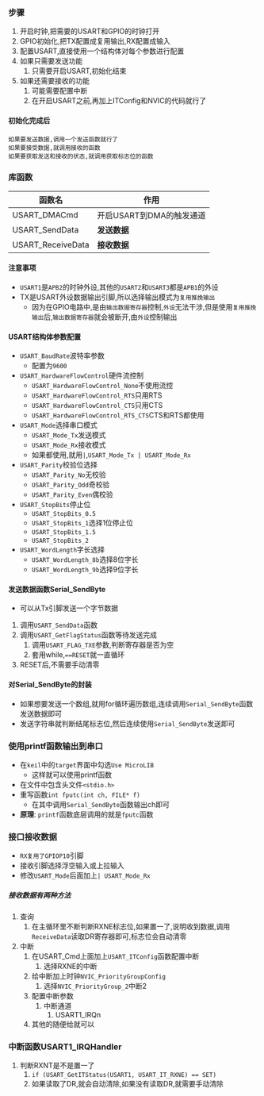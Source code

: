 ### 步骤
1. 开启时钟,把需要的USART和GPIO的时钟打开
2. GPIO初始化,把TX配置成复用输出,RX配置成输入
3. 配置USART,直接使用一个结构体对每个参数进行配置
4. 如果只需要发送功能
   1. 只需要开启USART,初始化结束
5. 如果还需要接收的功能
   1. 可能需要配置中断
   2. 在开启USART之前,再加上ITConfig和NVIC的代码就行了

#### 初始化完成后
    如果要发送数据,调用一个发送函数就行了
    如果要接受数据,就调用接收的函数
    如果要获取发送和接收的状态,就调用获取标志位的函数
   
### 库函数
|函数名|作用|
|---|---|
|USART_DMACmd|开启USART到DMA的触发通道|
|USART_SendData|**发送数据**|
|USART_ReceiveData|**接收数据**|

#### 注意事项
- `USART1`是`APB2`的时钟外设,其他的`USART2`和`USART3`都是`APB1`的外设
- TX是USART外设数据输出引脚,所以选择输出模式为`复用推挽输出`
  - 因为在GPIO电路中,是由`输出数据寄存器`控制,`外设`无法干涉,但是使用`复用推挽输出`后,`输出数据寄存器`就会被断开,由`外设`控制输出

#### USART结构体参数配置
- `USART_BaudRate`波特率参数
  - 配置为`9600`
- `USART_HardwareFlowControl`硬件流控制
  - `USART_HardwareFlowControl_None`不使用流控
  - `USART_HardwareFlowControl_RTS`只用RTS
  - `USART_HardwareFlowControl_CTS`只用CTS
  - `USART_HardwareFlowControl_RTS_CTS`CTS和RTS都使用
- `USART_Mode`选择串口模式
  - `USART_Mode_Tx`发送模式
  - `USART_Mode_Rx`接收模式
  - 如果都使用,就用`|`,`USART_Mode_Tx | USART_Mode_Rx`
- `USART_Parity`校验位选择
  - `USART_Parity_No`无校验
  - `USART_Parity_Odd`奇校验
  - `USART_Parity_Even`偶校验
- `USART_StopBits`停止位
  - `USART_StopBits_0.5`
  - `USART_StopBits_1`选择1位停止位
  - `USART_StopBits_1.5`
  - `USART_StopBits_2`
- `USART_WordLength`字长选择
  - `USART_WordLength_8b`选择8位字长
  - `USART_WordLength_9b`选择9位字长

#### 发送数据函数Serial_SendByte
- 可以从Tx引脚发送一个字节数据
1. 调用`USART_SendData`函数
2. 调用`USART_GetFlagStatus`函数等待发送完成
   1. 调用`USART_FLAG_TXE`参数,判断寄存器是否为空
   2. 套用while,`==RESET`就一直循环
3. RESET后,不需要手动清零

#### 对Serial_SendByte的封装
- 如果想要发送一个数组,就用for循环遍历数组,连续调用`Serial_SendByte`函数发送数据即可
- 发送字符串就判断结尾标志位,然后连续使用`Serial_SendByte`发送即可

### 使用printf函数输出到串口
- 在`keil`中的`target`界面中勾选`Use MicroLIB`
  - 这样就可以使用printf函数
- 在文件中包含头文件`<stdio.h>`
- 重写函数`int fputc(int ch, FILE* f)`
  - 在其中调用`Serial_SendByte`函数输出ch即可
- **原理**: `printf`函数底层调用的就是`fputc`函数


### 接口接收数据
- `RX复用了GPIOP10`引脚
- 接收引脚选择浮空输入或上拉输入
- 修改`USART_Mode`后面加上`| USART_Mode_Rx`

##### 接收数据有两种方法
1. 查询
   1. 在主循环里不断判断RXNE标志位,如果置一了,说明收到数据,调用`ReceiveData`读取DR寄存器即可,标志位会自动清零
2. 中断
   1. 在USART_Cmd上面加上`USART_ITConfig`函数配置中断
      1. 选择RXNE的中断
   2. 给中断加上时钟`NVIC_PriorityGroupConfig`
      1. 选择`NVIC_PriorityGroup_2`中断2
   3. 配置中断参数
      1. 中断通道
         1. USART1_IRQn
   4. 其他的随便给就可以

### 中断函数USART1_IRQHandler
1. 判断RXNT是不是置一了
   1. `if (USART_GetITStatus(USART1, USART_IT_RXNE) == SET)`
   2. 如果读取了DR,就会自动清除,如果没有读取DR,就需要手动清除